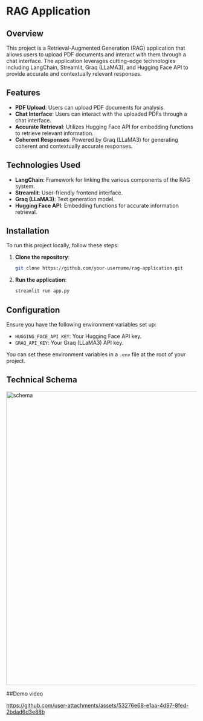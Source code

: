 # RAG Application

## Overview
This project is a Retrieval-Augmented Generation (RAG) application that allows users to upload PDF documents and interact with them through a chat interface. The application leverages cutting-edge technologies including LangChain, Streamlit, Graq (LLaMA3), and Hugging Face API to provide accurate and contextually relevant responses.

## Features
- **PDF Upload**: Users can upload PDF documents for analysis.
- **Chat Interface**: Users can interact with the uploaded PDFs through a chat interface.
- **Accurate Retrieval**: Utilizes Hugging Face API for embedding functions to retrieve relevant information.
- **Coherent Responses**: Powered by Graq (LLaMA3) for generating coherent and contextually accurate responses.

## Technologies Used
- **LangChain**: Framework for linking the various components of the RAG system.
- **Streamlit**: User-friendly frontend interface.
- **Graq (LLaMA3)**: Text generation model.
- **Hugging Face API**: Embedding functions for accurate information retrieval.

## Installation
To run this project locally, follow these steps:

1. **Clone the repository**:
    ```bash
    git clone https://github.com/your-username/rag-application.git
    ```


2. **Run the application**:
    ```bash
    streamlit run app.py
    ```

## Configuration
Ensure you have the following environment variables set up:

- `HUGGING_FACE_API_KEY`: Your Hugging Face API key.
- `GRAQ_API_KEY`: Your Graq (LLaMA3) API key.

You can set these environment variables in a `.env` file at the root of your project.

## Technical Schema
<img width="776" alt="schema" src="https://github.com/user-attachments/assets/2ffecc84-388e-4e6a-ab46-8aea8b5560c8">

##Demo video


https://github.com/user-attachments/assets/53276e68-e1aa-4d97-8fed-2bdad6d3e88b







